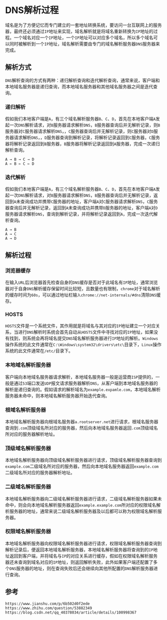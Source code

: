 # DNS解析过程
域名是为了方便记忆而专门建立的一套地址转换系统，要访问一台互联网上的服务器，最终还必须通过`IP`地址来实现，域名解析就是将域名重新转换为`IP`地址的过程。一个域名对应一个`IP`地址，一个`IP`地址可以对应多个域名，所以多个域名可以同时被解析到一个`IP`地址，域名解析需要由专门的域名解析服务器`DNS`服务器来完成。

## 解析方式
`DNS`解析查询的方式有两种：递归解析查询和迭代解析查询，通常来说，客户端和本地域名服务器是递归查询，而本地域名服务器和其他域名服务器之间是迭代查询。

### 递归解析
假如我们本地客户端是`A`，有三个域名解析服务器`B`、`C`、`D`，首先在本地客户端`A`发起一次`DNS`解析请求，对`B`服务器请求解析`DNS`，`B`服务器查询后并无解析记录，则`B`服务器对`C`服务器请求解析`DNS`，，`C`服务器查询后并无解析记录，则`C`服务器对`D`服务器请求解析`DNS`，，`D`服务器查询到解析记录，将解析记录返回到`C`服务器，`C`服务器将解析记录返回到`B`服务器，`B`服务器将解析记录返回到`A`服务器，完成一次递归解析查询。

```
A → B → C → D
A ← B ← C ← D
```


### 迭代解析
假如我们本地客户端是`A`，有三个域名解析服务器`B`、`C`、`D`，首先在本地客户端`A`发起一次`DNS`解析请求，对`B`服务器请求解析`DNS`，`B`服务器查询后并无解析记录，返回到`A`未查询成功并携带`C`服务器的地址，客户端`A`对`C`服务器请求解析`DNS`，`C`服务器查询后并无解析记录，返回到`A`未查询成功并携带`D`服务器的地址，客户端`A`对`D`服务器请求解析`DNS`，查询到解析记录，并将解析记录返回到`A`，完成一次迭代解析查询。

```
A → B
A → C
A → D
```

## 解析过程

### 浏览器缓存
在输入`URL`后浏览器首先检查自身的`DNS`缓存是否对于此域名有`IP`地址，通常浏览器对于自身`DNS`解析缓存保留时间比较短，且数量也有限制，`chrome`对于域名解析的缓存时间为`60s`，可以通过地址栏输`入chrome://net-internals/#dns`清除`DNS`缓存。

### HOSTS
`HOSTS`文件是一个系统文件，其作用就是将域名与其对应的`IP`地址建立一个对应关系，当进行`DNS`解析时系统会首先自动从`HOSTS`文件中寻找对应的`IP`地址，如果没有找到，则系统会再将域名提交`DNS`域名解析服务器进行`IP`地址的解析。`Windows`操作系统的此文件通常在`C:\Windows\system32\drivers\etc\`目录下，`Linux`操作系统的此文件通常在`/etc/`目录下。

### 本地域名解析服务器
客户端向本地域名服务器请求解析，本地域名服务器一般是运营商`ISP`提供的，一般是通过`53`端口发送`UDP`报文请求服务器解析`DNS`，从客户端到本地域名服务器的解析是递归查询的。假如请求的解析域名为`example.expamle.com`，本地域名解析服务器未命中，则本地域名解析服务器开始迭代查询。

### 根域名解析服务器
本地域名解析服务器向根域名服务器`a.rootserver.net`进行请求，根域名服务器查询到`.com`顶级域名所对应的服务器，然后向本地域名服务器返回`.com`顶级域名所对应的服务器解析地址。

### 顶级域名解析服务器
本地域名解析服务器向顶级域名解析服务器进行请求，顶级域名解析服务器查询到`example.com`二级域名所对应的服务器，然后向本地域名服务器返回`example.com`二级域名所对应的服务器解析地址。

### 二级域名解析服务器
本地域名解析服务器向二级域名解析服务器进行请求，二级域名解析服务器如果未命中，则会向本地域名解析服务器返回`example.example.com`所对应的权限域名解析服务器的地址，通常来说二级域名解析服务器及以后都可以称为权限域名解析服务器。

### 权限域名解析服务器
本地域名解析服务器向权限域名解析服务器进行请求，权限域名解析服务器查询到解析记录后，便返回本地域名解析服务器，本地域名解析服务器将查询到的`IP`地址返回到客户端，并将域名与`IP`的对应关系进行缓存，假如在权限域名解析服务器还未查询到域名对应的`IP`地址，则返回解析失败，此外如果客户端还配置了多个`DNS`服务器的地址，则在查询失败后还会继续向其他所配置的`DNS`解析服务器进行查询。




## 参考

```
https://www.jianshu.com/p/6b502d0f2ede
https://www.zhihu.com/question/53882349
https://blog.csdn.net/qq_40378034/article/details/100998367
```
